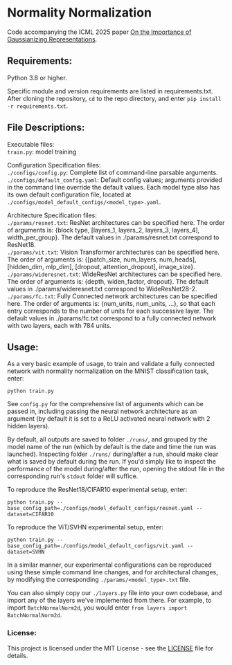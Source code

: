 # Normality Normalization #

Code accompanying the ICML 2025 paper [On the Importance of Gaussianizing Representations](https://arxiv.org/abs/2505.00685).

## Requirements:

Python 3.8 or higher.<br/>

Specific module and version requirements are listed in requirements.txt. After cloning the repository, `cd` to the repo directory, and enter `pip install -r requirements.txt`.

## File Descriptions:

Executable files:<br/>
`train.py`: model training<br/>

Configuration Specification files:<br/>
`./configs/config.py`: Complete list of command-line parsable arguments.<br/>
`./configs/default_config.yaml`: Default config values; arguments provided in the command line override the default values. Each model type also has its own default configuration file, located at `./configs/model_default_configs/<model_type>.yaml`.<br/>

Architecture Specification files:<br/>
`./params/resnet.txt`: ResNet architectures can be specified here. The order of arguments is: {block type, [layers_1, layers_2, layers_3, layers_4], width_per_group}. The default values in ./params/resnet.txt correspond to ResNet18.<br/>
`./params/vit.txt`: Vision Transformer architectures can be specified here. The order of arguments is: {[patch_size, num_layers, num_heads], [hidden_dim, mlp_dim], [dropout, attention_dropout], image_size}.<br/>
`./params/wideresnet.txt`: WideResNet architectures can be specified here. The order of arguments is: {depth, widen_factor, dropout}. The default values in ./params/wideresnet.txt correspond to WideResNet28-2.<br/>
`./params/fc.txt`: Fully Connected network architectures can be specified here. The order of arguments is: {num_units, num_units, ...}, so that each entry corresponds to the number of units for each successive layer. The default values in ./params/fc.txt correspond to a fully connected network with two layers, each with 784 units.<br/>

## Usage:
As a very basic example of usage, to train and validate a fully connected network with normality normalization on the MNIST classification task, enter:

```python train.py```

See `config.py` for the comprehensive list of arguments which can be passed in, including passing the neural network architecture as an argument (by default it is set to a ReLU activated neural network with 2 hidden layers).

By default, all outputs are saved to folder `./runs/`, and grouped by the model name of the run (which by default is the date and time the run was launched). Inspecting folder `./runs/` during/after a run, should make clear what is saved by default during the run. If you'd simply like to inspect the performance of the model during/after the run, opening the stdout file in the corresponding run's `stdout` folder will suffice.

To reproduce the ResNet18/CIFAR10 experimental setup, enter:

```python train.py --base_config_path=./configs/model_default_configs/resnet.yaml --dataset=CIFAR10```

To reproduce the ViT/SVHN experimental setup, enter:

```python train.py --base_config_path=./configs/model_default_configs/vit.yaml --dataset=SVHN```

In a similar manner, our experimental configurations can be reproduced using these simple command line changes, and for architectural changes, by modifying the corresponding `./params/<model_type>.txt` file.

You can also simply copy our `./layers.py` file into your own codebase, and import any of the layers we've implemented from there. For example, to import `BatchNormalNorm2d`, you would enter `from layers import BatchNormalNorm2d`.

### License:
This project is licensed under the MIT License - see the [LICENSE](LICENSE) file for details.
